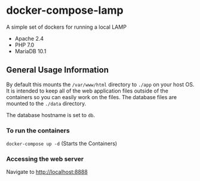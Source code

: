 # docker-compose-lamp
A simple set of dockers for running a local LAMP
- Apache 2.4
- PHP 7.0
- MariaDB 10.1

## General Usage Information

By default this mounts the `/var/www/html` directory to `./app` on your host OS.  It is intended to keep all of the web application files outside of the containers so you can easily work on the files. The database files are mounted to the `./data` directory.

The database hostname is set to `db`.

### To run the containers

`docker-compose up -d` (Starts the Containers)


### Accessing the web server

Navigate to [http://localhost:8888](http://localhost:8888)

